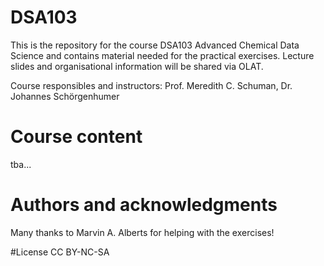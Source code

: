 # DSA103
This is the repository for the course DSA103 Advanced Chemical Data Science and contains material needed for the practical exercises. Lecture slides and organisational information will be shared via OLAT.

Course responsibles and instructors: Prof. Meredith C. Schuman, Dr. Johannes Schörgenhumer

# Course content

tba...



# Authors and acknowledgments
Many thanks to Marvin A. Alberts for helping with the exercises! 

#License
CC BY-NC-SA
